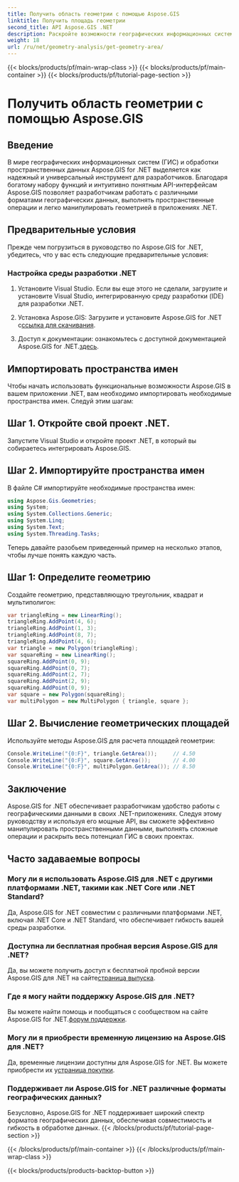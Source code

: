 ```yaml
---
title: Получить область геометрии с помощью Aspose.GIS
linktitle: Получить площадь геометрии
second_title: API Aspose.GIS .NET
description: Раскройте возможности географических информационных систем в .NET с помощью Aspose.GIS. Выполняйте пространственные операции без особых усилий.
weight: 18
url: /ru/net/geometry-analysis/get-geometry-area/
---
```


{{< blocks/products/pf/main-wrap-class >}}
{{< blocks/products/pf/main-container >}}
{{< blocks/products/pf/tutorial-page-section >}}

# Получить область геометрии с помощью Aspose.GIS

## Введение
В мире географических информационных систем (ГИС) и обработки пространственных данных Aspose.GIS for .NET выделяется как надежный и универсальный инструмент для разработчиков. Благодаря богатому набору функций и интуитивно понятным API-интерфейсам Aspose.GIS позволяет разработчикам работать с различными форматами географических данных, выполнять пространственные операции и легко манипулировать геометрией в приложениях .NET.
## Предварительные условия
Прежде чем погрузиться в руководство по Aspose.GIS for .NET, убедитесь, что у вас есть следующие предварительные условия:
### Настройка среды разработки .NET
1. Установите Visual Studio. Если вы еще этого не сделали, загрузите и установите Visual Studio, интегрированную среду разработки (IDE) для разработки .NET.
   
2.  Установка Aspose.GIS: Загрузите и установите Aspose.GIS for .NET с[ссылка для скачивания](https://releases.aspose.com/gis/net/).
3. Доступ к документации: ознакомьтесь с доступной документацией Aspose.GIS for .NET.[здесь](https://reference.aspose.com/gis/net/).

## Импортировать пространства имен
Чтобы начать использовать функциональные возможности Aspose.GIS в вашем приложении .NET, вам необходимо импортировать необходимые пространства имен. Следуй этим шагам:
## Шаг 1. Откройте свой проект .NET.
Запустите Visual Studio и откройте проект .NET, в который вы собираетесь интегрировать Aspose.GIS.
## Шаг 2. Импортируйте пространства имен
В файле C# импортируйте необходимые пространства имен:
```csharp
using Aspose.Gis.Geometries;
using System;
using System.Collections.Generic;
using System.Linq;
using System.Text;
using System.Threading.Tasks;
```

Теперь давайте разобьем приведенный пример на несколько этапов, чтобы лучше понять каждую часть.
## Шаг 1: Определите геометрию
Создайте геометрию, представляющую треугольник, квадрат и мультиполигон:
```csharp
var triangleRing = new LinearRing();
triangleRing.AddPoint(4, 6);
triangleRing.AddPoint(1, 3);
triangleRing.AddPoint(8, 7);
triangleRing.AddPoint(4, 6);
var triangle = new Polygon(triangleRing);
var squareRing = new LinearRing();
squareRing.AddPoint(0, 9);
squareRing.AddPoint(0, 7);
squareRing.AddPoint(2, 7);
squareRing.AddPoint(2, 9);
squareRing.AddPoint(0, 9);
var square = new Polygon(squareRing);
var multiPolygon = new MultiPolygon { triangle, square };
```
## Шаг 2. Вычисление геометрических площадей
Используйте методы Aspose.GIS для расчета площадей геометрии:
```csharp
Console.WriteLine("{0:F}", triangle.GetArea());     // 4.50
Console.WriteLine("{0:F}", square.GetArea());       // 4.00
Console.WriteLine("{0:F}", multiPolygon.GetArea()); // 8.50
```

## Заключение
Aspose.GIS for .NET обеспечивает разработчикам удобство работы с географическими данными в своих .NET-приложениях. Следуя этому руководству и используя его мощные API, вы сможете эффективно манипулировать пространственными данными, выполнять сложные операции и раскрыть весь потенциал ГИС в своих проектах.
## Часто задаваемые вопросы
### Могу ли я использовать Aspose.GIS для .NET с другими платформами .NET, такими как .NET Core или .NET Standard?
Да, Aspose.GIS for .NET совместим с различными платформами .NET, включая .NET Core и .NET Standard, что обеспечивает гибкость вашей среды разработки.
### Доступна ли бесплатная пробная версия Aspose.GIS для .NET?
 Да, вы можете получить доступ к бесплатной пробной версии Aspose.GIS для .NET на сайте[страница выпуска](https://releases.aspose.com/).
### Где я могу найти поддержку Aspose.GIS для .NET?
 Вы можете найти помощь и пообщаться с сообществом на сайте Aspose.GIS for .NET.[форум поддержки](https://forum.aspose.com/c/gis/33).
### Могу ли я приобрести временную лицензию на Aspose.GIS для .NET?
 Да, временные лицензии доступны для Aspose.GIS for .NET. Вы можете приобрести их у[страница покупки](https://purchase.aspose.com/temporary-license/).
### Поддерживает ли Aspose.GIS for .NET различные форматы географических данных?
Безусловно, Aspose.GIS for .NET поддерживает широкий спектр форматов географических данных, обеспечивая совместимость и гибкость в обработке данных.
{{< /blocks/products/pf/tutorial-page-section >}}

{{< /blocks/products/pf/main-container >}}
{{< /blocks/products/pf/main-wrap-class >}}

{{< blocks/products/products-backtop-button >}}
